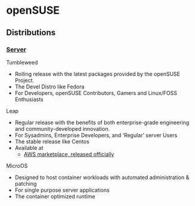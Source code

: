 # openSUSE

## Distributions
### [Server](https://get.opensuse.org/server/)

Tumbleweed
- Rolling release with the latest packages provided by the openSUSE Project.
- The Devel Distro like Fedora
- For Developers, openSUSE Contributors, Gamers and Linux/FOSS Enthusiasts

Leap
- Regular release with the benefits of both enterprise-grade engineering and community-developed innovation.
- For Sysadmins, Enterprise Developers, and ‘Regular’ server Users
- The stable release like Centos
- Available at
  - [AWS marketplace, released officially](https://aws.amazon.com/marketplace/seller-profile?id=730aa725-c0c9-4d1d-863f-8e7325fccad4)

MicroOS
- Designed to host container workloads with automated administration & patching
- For single purpose server applications
- The container optimized runtime

